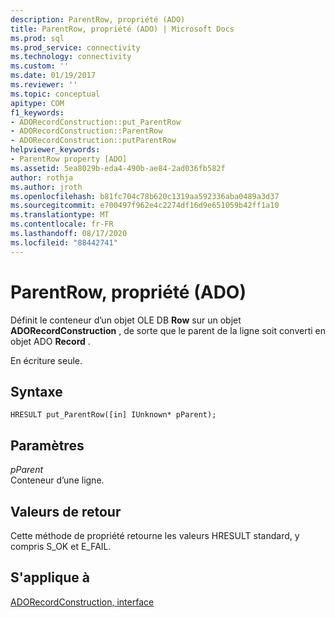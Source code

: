 ```yaml
---
description: ParentRow, propriété (ADO)
title: ParentRow, propriété (ADO) | Microsoft Docs
ms.prod: sql
ms.prod_service: connectivity
ms.technology: connectivity
ms.custom: ''
ms.date: 01/19/2017
ms.reviewer: ''
ms.topic: conceptual
apitype: COM
f1_keywords:
- ADORecordConstruction::put_ParentRow
- ADORecordConstruction::ParentRow
- ADORecordConstruction::putParentRow
helpviewer_keywords:
- ParentRow property [ADO]
ms.assetid: 5ea8029b-eda4-490b-ae84-2ad036fb582f
author: rothja
ms.author: jroth
ms.openlocfilehash: b81fc704c78b620c1319aa592336aba0489a3d37
ms.sourcegitcommit: e700497f962e4c2274df16d9e651059b42ff1a10
ms.translationtype: MT
ms.contentlocale: fr-FR
ms.lasthandoff: 08/17/2020
ms.locfileid: "88442741"
---
```

# <a name="parentrow-property-ado"></a>ParentRow, propriété (ADO)
Définit le conteneur d’un objet OLE DB **Row** sur un objet **ADORecordConstruction** , de sorte que le parent de la ligne soit converti en objet ADO **Record** .  
  
 En écriture seule.  
  
## <a name="syntax"></a>Syntaxe  
  
```  
HRESULT put_ParentRow([in] IUnknown* pParent);  
```  
  
## <a name="parameters"></a>Paramètres  
 *pParent*  
 Conteneur d’une ligne.  
  
## <a name="return-values"></a>Valeurs de retour  
 Cette méthode de propriété retourne les valeurs HRESULT standard, y compris S_OK et E_FAIL.  
  
## <a name="applies-to"></a>S'applique à  
 [ADORecordConstruction, interface](../../../ado/reference/ado-api/adorecordconstruction-interface.md)
